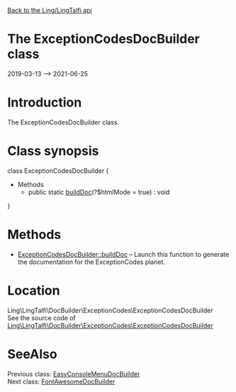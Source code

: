 [Back to the Ling/LingTalfi api](https://github.com/lingtalfi/LingTalfi/blob/master/doc/api/Ling/LingTalfi.md)



The ExceptionCodesDocBuilder class
================
2019-03-13 --> 2021-06-25






Introduction
============

The ExceptionCodesDocBuilder class.



Class synopsis
==============


class <span class="pl-k">ExceptionCodesDocBuilder</span>  {

- Methods
    - public static [buildDoc](https://github.com/lingtalfi/LingTalfi/blob/master/doc/api/Ling/LingTalfi/DocBuilder/ExceptionCodes/ExceptionCodesDocBuilder/buildDoc.md)(?$htmlMode = true) : void

}






Methods
==============

- [ExceptionCodesDocBuilder::buildDoc](https://github.com/lingtalfi/LingTalfi/blob/master/doc/api/Ling/LingTalfi/DocBuilder/ExceptionCodes/ExceptionCodesDocBuilder/buildDoc.md) &ndash; Launch this function to generate the documentation for the ExceptionCodes planet.





Location
=============
Ling\LingTalfi\DocBuilder\ExceptionCodes\ExceptionCodesDocBuilder<br>
See the source code of [Ling\LingTalfi\DocBuilder\ExceptionCodes\ExceptionCodesDocBuilder](https://github.com/lingtalfi/LingTalfi/blob/master/DocBuilder/ExceptionCodes/ExceptionCodesDocBuilder.php)



SeeAlso
==============
Previous class: [EasyConsoleMenuDocBuilder](https://github.com/lingtalfi/LingTalfi/blob/master/doc/api/Ling/LingTalfi/DocBuilder/EasyConsoleMenu/EasyConsoleMenuDocBuilder.md)<br>Next class: [FontAwesomeDocBuilder](https://github.com/lingtalfi/LingTalfi/blob/master/doc/api/Ling/LingTalfi/DocBuilder/FontAwesome/FontAwesomeDocBuilder.md)<br>
